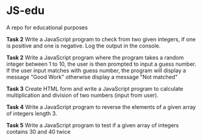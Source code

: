 # JS-edu
A repo for educational purposes


**Task 2**
Write a JavaScript program to check from two given integers, if one is positive and one is negative. Log the output in the console.

**Task 2**
Write a JavaScript program where the program takes a random integer between 1 to 10, the user is then prompted to input a guess number. If the user input matches with guess number, the program will display a message "Good Work" otherwise display a message "Not matched"

**Task 3**
Create HTML form and write a JavaScript program to calculate multiplication and division of two numbers (input from user).

**Task 4**
Write a JavaScript program to reverse the elements of a given array of integers length 3.

**Task 5**
Write a JavaScript program to test if a given array of integers contains 30 and 40 twice